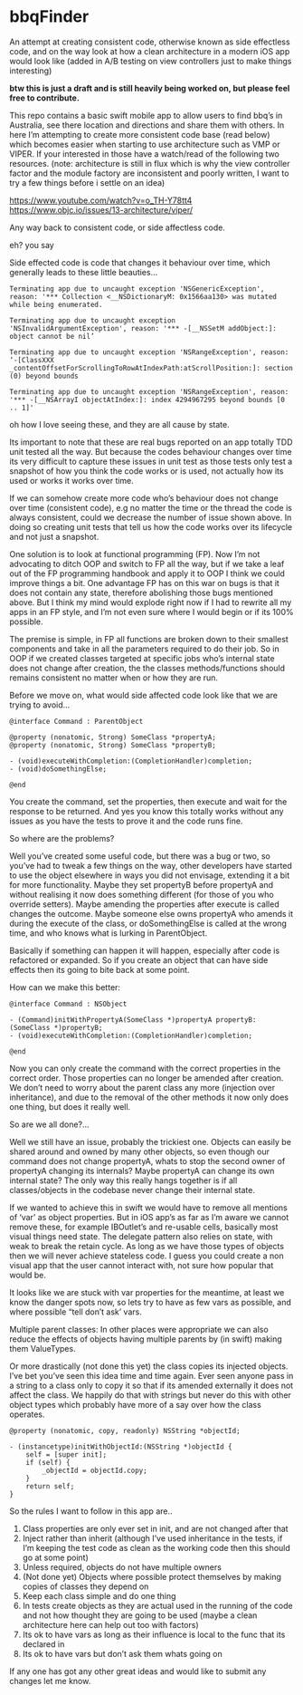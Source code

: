 # bbqFinder
An attempt at creating consistent code, otherwise known as side effectless code, and on the way look at how a clean architecture in a modern iOS app would look like (added in A/B testing on view controllers just to make things interesting)

**btw this is just a draft and is still heavily being worked on, but please feel free to contribute.**

This repo contains a basic swift mobile app to allow users to find bbq’s in Australia, see there location and directions and share them with others.  In here I’m attempting to create more consistent code base (read below) which becomes easier when starting to use architecture such as VMP or VIPER.  If your interested in those have a watch/read of the following two resources.  (note: architecture is still in flux which is why the view controller factor and the module factory are inconsistent and poorly written, I want to try a few things before i settle on an idea)

https://www.youtube.com/watch?v=o_TH-Y78tt4
https://www.objc.io/issues/13-architecture/viper/


Any way back to consistent code, or side affectless code.

eh? you say

Side effected code is code that changes it behaviour over time, which generally leads to these little beauties…

```
Terminating app due to uncaught exception 'NSGenericException', reason: '*** Collection <__NSDictionaryM: 0x1566aa130> was mutated while being enumerated.

Terminating app due to uncaught exception 'NSInvalidArgumentException', reason: '*** -[__NSSetM addObject:]: object cannot be nil’

Terminating app due to uncaught exception 'NSRangeException', reason: ‘-[ClassXXX _contentOffsetForScrollingToRowAtIndexPath:atScrollPosition:]: section (0) beyond bounds

Terminating app due to uncaught exception 'NSRangeException', reason: '*** -[__NSArrayI objectAtIndex:]: index 4294967295 beyond bounds [0 .. 1]'
```
oh how I love seeing these, and they are all cause by state.

Its important to note that these are real bugs reported on an app totally TDD unit tested all the way.  But because the codes behaviour changes over time its very difficult to capture these issues in unit test as those tests only test a snapshot of how you think the code works or is used, not actually how its used or works it works over time.

If we can somehow create more code who’s behaviour does not change over time (consistent code), e.g no matter the time or the thread the code is always consistent, could we decrease the number of issue shown above.  In doing so creating unit tests that tell us how the code works over its lifecycle and not just a snapshot.

One solution is to look at functional programming (FP).  Now I’m not advocating to ditch OOP and switch to FP all the way, but if we take a leaf out of the FP programming handbook and apply it to OOP I think we could improve things a bit.  One advantage FP has on this war on bugs is that it does not contain any state, therefore abolishing those bugs mentioned above. But I think my mind would explode right now if I had to rewrite all my apps in an FP style, and I’m not even sure where I would begin or if its 100% possible.

The premise is simple, in FP all functions are broken down to their smallest components and take in all the parameters required to do their job.  So in OOP if we created classes targeted at specific jobs who’s internal state does not change after creation, the the classes methods/functions should remains consistent no matter when or how they are run.

Before we move on, what would side affected code look like that we are trying to avoid…
```
@interface Command : ParentObject

@property (nonatomic, Strong) SomeClass *propertyA;
@property (nonatomic, Strong) SomeClass *propertyB;

- (void)executeWithCompletion:(CompletionHandler)completion;
- (void)doSomethingElse;

@end
```
You create the command, set the properties, then execute and wait for the response to be returned.  And yes you know this totally works without any issues as you have the tests to prove it and the code runs fine.

So where are the problems?

Well you’ve created some useful code, but there was a bug or two, so you’ve had to tweak a few things on the way, other developers have started to use the object elsewhere in ways you did not envisage, extending it a bit for more functionality.  Maybe they set propertyB before propertyA and without realising it now does something different (for those of you who override setters).  Maybe amending the properties after execute is called changes the outcome.  Maybe someone else owns propertyA who amends it during the execute of the class, or doSomethingElse is called at the wrong time, and who knows what is lurking in ParentObject.

Basically if something can happen it will happen, especially after code is refactored or expanded.  So if you create an object that can have side effects then its going to bite back at some point.

How can we make this better:
```
@interface Command : NSObject

- (Command)initWithPropertyA(SomeClass *)propertyA propertyB:(SomeClass *)propertyB;
- (void)executeWithCompletion:(CompletionHandler)completion;

@end
```

Now you can only create the command with the correct properties in the correct order.  Those properties can no longer be amended after creation.  We don’t need to worry about the parent class any more (injection over inheritance), and due to the removal of the other methods it now only does one thing, but does it really well.  

So are we all done?…

Well we still have an issue, probably the trickiest one.  Objects can easily be shared around and owned by many other objects, so even though our command does not change propertyA, whats to stop the second owner of propertyA changing its internals?  Maybe propertyA can change its own internal state?  The only way this really hangs together is if all classes/objects in the codebase never change their internal state.

If we wanted to achieve this in swift we would have to remove all mentions of ‘var’ as object properties.  But in iOS app’s as far as I’m aware we cannot remove these, for example IBOutlet’s and re-usable cells, basically most visual things need state.  The delegate pattern also relies on state, with weak to break the retain cycle.   As long as we have those types of objects then we will never achieve stateless code.  I guess you could create a non visual app that the user cannot interact with, not sure how popular that would be.

It looks like we are stuck with var properties for the meantime, at least we know the danger spots now, so lets try to have as few vars as possible, and where possible “tell don’t ask’ vars.

Multiple parent classes:
In other places were appropriate we can also reduce the effects of objects having multiple parents by (in swift) making them ValueTypes.  

Or more drastically (not done this yet) the class copies its injected objects.  I’ve bet you’ve seen this idea time and time again.  Ever seen anyone pass in a string to a class only to copy it so that if its amended externally it does not affect the class.  We happily do that with strings but never do this with other object types which probably have more of a say over how the class operates.
```
@property (nonatomic, copy, readonly) NSString *objectId;

- (instancetype)initWithObjectId:(NSString *)objectId {
    self = [super init];
    if (self) {
        _objectId = objectId.copy;
    }
    return self;
}
```
So the rules I want to follow in this app are..

1. Class properties are only ever set in init, and are not changed after that
2. Inject rather than inherit (although I’ve used inheritance in the tests, if I’m keeping the test code as clean as the working code then this should go at some point)
2. Unless required, objects do not have multiple owners
3. (Not done yet) Objects where possible protect themselves by making copies of classes they depend on
4. Keep each class simple and do one thing
5. In tests create objects as they are actual used in the running of the code and not how thought they are going to be used (maybe a clean architecture here can help out too with factors)
6. Its ok to have vars as long as their influence is local to the func that its declared in
7. Its ok to have vars but don’t ask them whats going on

If any one has got any other great ideas and would like to submit any changes let me know.
